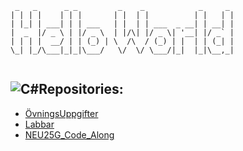 ```
 _   _      _ _         _    _            _     _ 
| | | |    | | |       | |  | |          | |   | |
| |_| | ___| | | ___   | |  | | ___  _ __| | __| |
|  _  |/ _ \ | |/ _ \  | |/\| |/ _ \| '__| |/ _` |
| | | |  __/ | | (_) | \  /\  / (_) | |  | | (_| |
\_| |_/\___|_|_|\___/   \/  \/ \___/|_|  |_|\__,_|
                                                  
```
## ![C#](https://img.shields.io/badge/C%23-239120?style=flat&logo=c-sharp&logoColor=white)Repositories:
- [ÖvningsUppgifter](https://github.com/MelvinEdlund/OvningsUppgifter)
- [Labbar](https://github.com/MelvinEdlund/Labbar)
- [NEU25G_Code_Along](https://github.com/MelvinEdlund/NEU25G_Code_Along)

